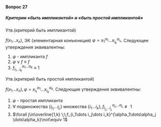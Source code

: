 #### Вопрос 27

##### Критерии «быть импликантой» и «быть простой импликантой»

Утв.(критерий быть импликантой)

$f(x_1\dots x_n)$, ЭК (элементарная конъюнкция) $\varphi = x_1^{\alpha_1}\dots x_{i_k}^{\alpha_{i_k}}$. Следующее утверждения эквивалентны:

1. $\varphi$ - импликанта $f$
2. $\varphi\vee f\equiv f$
3. $f_{i_1\dots i_k}^{\alpha_1\dots\alpha_k}\equiv 1$ 

Утв.(критерий быть простой импликантой)

$f(x_1\dots x_n), \varphi=x_{i_1}^{\alpha_1}\dots x_{i_k}^{\alpha_k}$. Следующие утверждения эквивалентны:

1. $\varphi$ - простая импликанта
2. $\forall$ подмножества $\{i_{j_1}\dots i_{j_r}\}$ множества $\{i_1\dots i_k\}, f_{i_{j_1}\dots i_{j_r}}^{\alpha_{j_1}\dots\alpha_{j_r}}\not\equiv 1$
3. $\forall j\in\overline{1,k} \;\;f_{i_1\dots i_j\dots i_k}^{\alpha_1\dots\alpha_j \dots\alpha_k}\not\equiv 1$